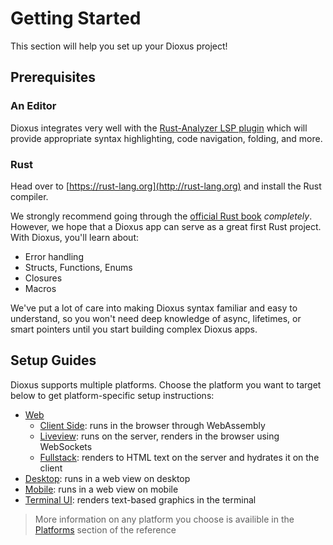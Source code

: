 # Getting Started

This section will help you set up your Dioxus project!

## Prerequisites

### An Editor

Dioxus integrates very well with the [Rust-Analyzer LSP plugin](https://rust-analyzer.github.io) which will provide appropriate syntax highlighting, code navigation, folding, and more.

### Rust

Head over to [https://rust-lang.org](http://rust-lang.org) and install the Rust compiler.

We strongly recommend going through the [official Rust book](https://doc.rust-lang.org/book/ch01-00-getting-started.html) _completely_. However, we hope that a Dioxus app can serve as a great first Rust project. With Dioxus, you'll learn about:

- Error handling
- Structs, Functions, Enums
- Closures
- Macros

We've put a lot of care into making Dioxus syntax familiar and easy to understand, so you won't need deep knowledge of async, lifetimes, or smart pointers until you start building complex Dioxus apps.


## Setup Guides

Dioxus supports multiple platforms. Choose the platform you want to target below to get platform-specific setup instructions:

- [Web](choosing_a_web_renderer.md)
  - [Client Side](web.md): runs in the browser through WebAssembly
  - [Liveview](liveview.md): runs on the server, renders in the browser using WebSockets
  - [Fullstack](fullstack.md): renders to HTML text on the server and hydrates it on the client
- [Desktop](desktop.md): runs in a web view on desktop
- [Mobile](mobile.md): runs in a web view on mobile
- [Terminal UI](tui.md): renders text-based graphics in the terminal

> More information on any platform you choose is availible in the [Platforms](../reference/platforms/index.md) section of the reference
